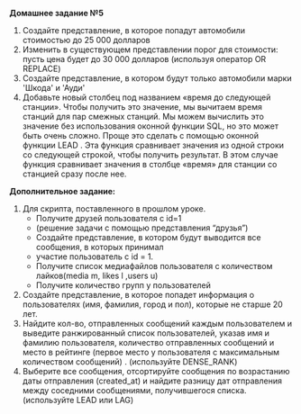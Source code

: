 **Домашнее задание №5**

1. Создайте представление, в которое попадут автомобили стоимостью  до 25 000 долларов
2. Изменить в существующем представлении порог для стоимости: пусть цена будет до 30 000 долларов (используя оператор OR REPLACE) 
3. Создайте представление, в котором будут только автомобили марки 'Шкода' и 'Ауди'
4. Добавьте новый столбец под названием «время до следующей станции». 
Чтобы получить это значение, мы вычитаем время станций для пар смежных станций. 
Мы можем вычислить это значение без использования оконной функции SQL, но это может быть очень сложно. 
Проще это сделать с помощью оконной функции LEAD . Эта функция сравнивает значения из одной строки со следующей строкой, 
чтобы получить результат. В этом случае функция сравнивает значения в столбце «время» для станции со станцией сразу после нее.

**Дополнительное задание:**

1. Для скрипта, поставленного в прошлом уроке.
    - Получите друзей пользователя с id=1
    - (решение задачи с помощью представления “друзья”)
    - Создайте представление, в котором будут выводится все сообщения, в которых принимал
    - участие пользователь с id = 1.
    - Получите список медиафайлов пользователя с количеством лайков(media m, likes l ,users u)
    - Получите количество групп у пользователей
2. Создайте представление, в которое попадет информация о пользователях (имя, фамилия, город и пол), которые не старше 20 лет.
3. Найдите кол-во, отправленных сообщений каждым пользователем и выведите ранжированный список пользователей, указав имя и фамилию пользователя, количество отправленных сообщений и место в рейтинге (первое место у пользователя с максимальным количеством сообщений) . (используйте DENSE_RANK)
4. Выберите все сообщения, отсортируйте сообщения по возрастанию даты отправления (created_at) и найдите разницу дат отправления между соседними сообщениями, получившегося списка. (используйте LEAD или LAG)